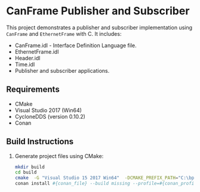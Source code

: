 # CanFrame Publisher and Subscriber

This project demonstrates a publisher and subscriber implementation using `CanFrame` and `EthernetFrame` with C. It includes:

- CanFrame.idl - Interface Definition Language file.
- EthernetFrame.idl
- Header.idl
- Time.idl 
- Publisher and subscriber applications.

## Requirements

- CMake
- Visual Studio 2017 (Win64)
- CycloneDDS (version 0.10.2)
- Conan

## Build Instructions

1. Generate project files using CMake:
   ```bash
   mkdir build
   cd build
   cmake  -G "Visual Studio 15 2017 Win64"  -DCMAKE_PREFIX_PATH="C:\bplus_tools\BS_CycloneDDS\install_location_cyclone_dds;C:\bplus_tools\BS_CycloneDDS\install_location_cyclonedds_cxx"  C:\Projects\New_folder\cyclonedds_pub_sub_app
   conan install #{conan_file} --build missing --profile=#{conan_profile} --no-imports



